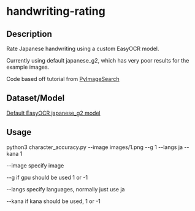 # handwriting-rating

## Description
 Rate Japanese handwriting using a custom EasyOCR model. 

 Currently using default japanese_g2, which has very poor results for the example images.
 
 Code based off tutorial from <a href="https://talcgames.itch.io/](https://www.youtube.com/watch?v=fGP_sSo-usc" target="_blank" rel="noopener noreferrer">PyImageSearch</a>

## Dataset/Model
 <a href="[https://github.com/Nexdata-AI/101-People-4538-Images-Japanese-Handwriting-OCR-Data](https://jaided.ai/easyocr/modelhub/)" target="_blank" rel="noopener noreferrer">Default EasyOCR japanese_g2 model</a>

## Usage
 python3 character_accuracy.py --image images/1.png --g 1 --langs ja --kana 1 

 --image specify image
 
 --g if gpu should be used 1 or -1
 
 --langs specify languages, normally just use ja
 
 --kana if kana should be used, 1 or -1
 

